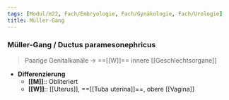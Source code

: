 ```yaml
---
tags: [Modul/m22, Fach/Embryologie, Fach/Gynäkologie, Fach/Urologie]
title: Müller-Gang
---
```

### Müller-Gang / Ductus paramesonephricus
> Paarige Genitalkanäle → ==[[W]]== innere [[Geschlechtsorgane]]
- **Differenzierung**
	- **[[M]]**:: Obliteriert
	- **[[W]]**:: [[Uterus]], ==[[Tuba uterina]]==, obere [[Vagina]]